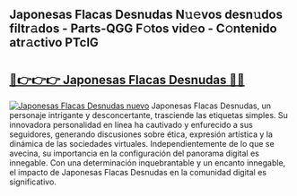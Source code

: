 ## Japonesas Flacas Desnudas N𝚞𝚎vos desn𝚞dos filtr𝚊dos - Parts-QGG F𝚘tos vid𝚎o - C𝚘ntenido atr𝚊ctivo PTclG

# <h2><a href="http://mb367z.tromn.icu/?c=Japonesas+Flacas+Desnudas">🔗👉👉👉 Japonesas Flacas Desnudas 🔗🔗</a></h2>

[![Japonesas Flacas Desnudas nuevo](https://i.imgur.com/pEAQMta.gif)](http://mb367z.tromn.icu/?c=Japonesas+Flacas+Desnudas)
Japonesas Flacas Desnudas, un personaje intrigante y desconcertante, trasciende las etiquetas simples. Su innovadora personalidad en línea ha cautivado y enfurecido a sus seguidores, generando discusiones sobre ética, expresión artística y la dinámica de las sociedades virtuales. Independientemente de lo que se avecina, su importancia en la configuración del panorama digital es innegable. Con una determinación inquebrantable y un encanto innegable, el impacto de Japonesas Flacas Desnudas en la comunidad digital es significativo.
